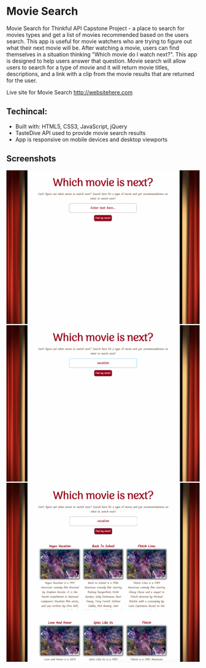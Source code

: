 # Movie Search
Movie Search for Thinkful API Capstone Project - a place to search for movies types and get a list of movies recommended based on the users search. This app is useful for movie watchers who are trying to figure out what their next movie will be. After watching a movie, users can find themselves in a situation thinking "Which movie do I watch next?". This app is designed to help users answer that question. Movie search will allow users to search for a type of movie and it will return movie titles, descriptions, and a link with a clip from the movie results that are returned for the user.

Live site for Movie Search http://websitehere.com

## Techincal:
* Built with: HTML5, CSS3, JavaScript, jQuery
* TasteDive API used to provide movie search results
* App is responsive on mobile devices and desktop viewports

## Screenshots
![screenshot](img/screenshots/startingPage.png)
![screenshot](img/screenshots/userSearch.png)
![screenshot](img/screenshots/searchResults.png)
